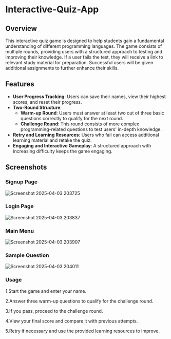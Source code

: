# Interactive-Quiz-App

## Overview
This interactive quiz game is designed to help students gain a fundamental understanding of different programming languages. The game consists of multiple rounds, providing users with a structured approach to testing and improving their knowledge. If a user fails the test, they will receive a link to relevant study material for preparation. Successful users will be given additional assignments to further enhance their skills.

## Features
- **User Progress Tracking**: Users can save their names, view their highest scores, and reset their progress.
- **Two-Round Structure**:
  - **Warm-up Round**: Users must answer at least two out of three basic questions correctly to qualify for the next round.
  - **Challenge Round**: This round consists of more complex programming-related questions to test users' in-depth knowledge.
- **Retry and Learning Resources**: Users who fail can access additional learning material and retake the quiz.
- **Engaging and Interactive Gameplay**: A structured approach with increasing difficulty keeps the game engaging.

## Screenshots

### Signup Page
![Screenshot 2025-04-03 203725](https://github.com/user-attachments/assets/12f2a5f0-daec-4a52-809e-695b983071b8)

### Login Page
![Screenshot 2025-04-03 203837](https://github.com/user-attachments/assets/c31f0370-1554-48f3-ae32-b12ca97269c4)

### Main Menu
![Screenshot 2025-04-03 203907](https://github.com/user-attachments/assets/9e6bb7bf-e7d6-4720-ba2f-5bf8e01fe6fc)

### Sample Question
![Screenshot 2025-04-03 204011](https://github.com/user-attachments/assets/33d8b1a9-3269-45fd-b263-bc293abff367)

### Usage
1.Start the game and enter your name.

2.Answer three warm-up questions to qualify for the challenge round.

3.If you pass, proceed to the challenge round.

4.View your final score and compare it with previous attempts.

5.Retry if necessary and use the provided learning resources to improve.
